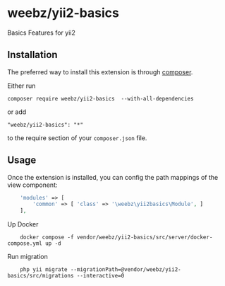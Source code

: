 weebz/yii2-basics
======================
Basics Features for yii2

Installation
------------

The preferred way to install this extension is through [composer](http://getcomposer.org/download/).

Either run

```
composer require weebz/yii2-basics  --with-all-dependencies
```

or add

```
"weebz/yii2-basics": "*"
```

to the require section of your `composer.json` file.


Usage
-----

Once the extension is installed, you can config the path mappings of the view component:

```php
    'modules' => [
        'common' => [ 'class' => '\weebz\yii2basics\Module', ]
    ],
```
Up Docker

```
    docker compose -f vendor/weebz/yii2-basics/src/server/docker-compose.yml up -d
```

Run migration

```
    php yii migrate --migrationPath=@vendor/weebz/yii2-basics/src/migrations --interactive=0 
```
